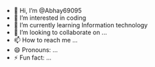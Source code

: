 - 👋 Hi, I’m @Abhay69095
- 👀 I’m interested in coding
- 🌱 I’m currently learning Information technology
- 💞️ I’m looking to collaborate on ...
- 📫 How to reach me ...
- 😄 Pronouns: ...
- ⚡ Fun fact: ...

<!---
Abhay69095/Abhay69095 is a ✨ special ✨ repository because its `README.md` (this file) appears on your GitHub profile.
You can click the Preview link to take a look at your changes.
--->
